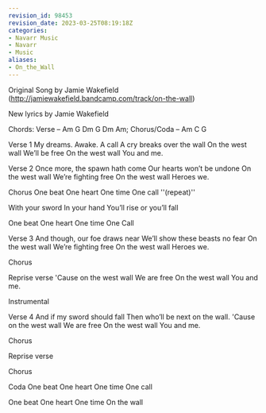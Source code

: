 ```yaml
---
revision_id: 98453
revision_date: 2023-03-25T08:19:18Z
categories:
- Navarr Music
- Navarr
- Music
aliases:
- On_the_Wall
---
```


Original Song by Jamie Wakefield  (http://jamiewakefield.bandcamp.com/track/on-the-wall) 

New lyrics by Jamie Wakefield

Chords: Verse – Am G Dm G Dm Am; Chorus/Coda – Am C G


Verse 1
My dreams. Awake. A call
A cry breaks over the wall 
On the west wall
We’ll be free
On the west wall
You and me.

Verse 2
Once more, the spawn hath come
Our hearts won’t be undone
On the west wall
We’re fighting free
On the west wall
Heroes we.

Chorus
One beat
One heart 
One time
One call
''(repeat)''

With your sword
In your hand
You’ll rise
or you’ll fall

One beat
One heart 
One time
One Call

Verse 3
And though, our foe draws near
We’ll show these beasts no fear
On the west wall
We’re fighting free
On the west wall
Heroes we.

Chorus

Reprise verse
'Cause on the west wall
We are free
On the west wall
You and me.

Instrumental

Verse 4
And if my sword should fall
Then who’ll be next on the wall.
'Cause on the west wall
We are free
On the west wall
You and me.

Chorus

Reprise verse

Chorus

Coda
One beat
One heart 
One time
One call

One beat
One heart 
One time
On the wall




